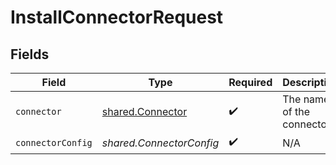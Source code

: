 # InstallConnectorRequest


## Fields

| Field                                                       | Type                                                        | Required                                                    | Description                                                 |
| ----------------------------------------------------------- | ----------------------------------------------------------- | ----------------------------------------------------------- | ----------------------------------------------------------- |
| `connector`                                                 | [shared.Connector](../../../sdk/models/shared/connector.md) | :heavy_check_mark:                                          | The name of the connector.                                  |
| `connectorConfig`                                           | *shared.ConnectorConfig*                                    | :heavy_check_mark:                                          | N/A                                                         |